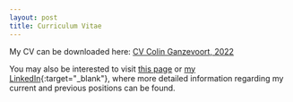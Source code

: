 ```yaml
---
layout: post
title: Curriculum Vitae
---
```


My CV can be downloaded here: [CV Colin Ganzevoort, 2022](/assets/CV-Colin-Ganzevoort-2022.pdf)

You may also be interested to visit [this page](/work) or [my LinkedIn](https://linkedin.com/in/colinganzevoort){:target="_blank"}, where more detailed information regarding my current and previous positions can be found.
